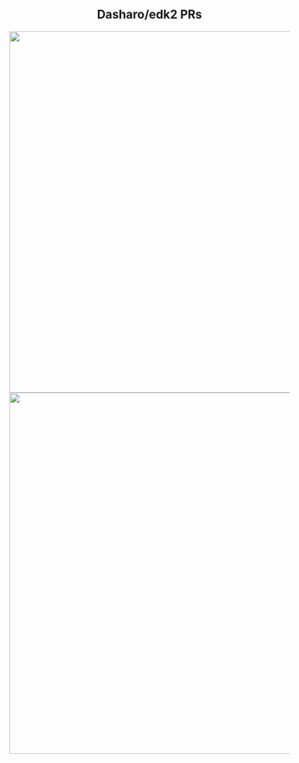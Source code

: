 ## <center>Dasharo/edk2 PRs</center>

<center><img src="/@fs/repo/img/dug_11/edk2_prs.png" width="650"></center>
<center><img src="/@fs/repo/img/dug_11/dasharo_edk2.png" width="650"></center>

<!--

* We are again little bit below our average tempo of margining changes in this quarter, we merged 12PRs where avg is ~14.2PR/quarter.
* Backlog of open PRs classically growing.
* This quarter activity was little bit bigger than in Q2 we opened 23 PRs in comparison to 18 in Q2, what is little bit above 21.8PR/quarter average.

* Average margining tempo per quarter:
  - 9+22+19+8+18+20+10+13+11+12=142/10=14.2
* Average PRs creation:
  - 11+24+24+10+20+22+32+34+18+23=218/10=21.8

-->
